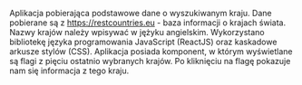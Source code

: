 Aplikacja pobierająca podstawowe dane o wyszukiwanym kraju.
Dane pobierane są z https://restcountries.eu - baza informacji o krajach świata.
Nazwy krajów należy wpisywać w jężyku angielskim.
Wykorzystano bibliotekę języka programowania JavaScript (ReactJS) oraz kaskadowe arkusze stylów (CSS).
Aplikacja posiada komponent, w którym wyświetlane są flagi z pięciu ostatnio wybranych krajów. Po kliknięciu na flagę pokazuje nam się informacja z tego kraju.
